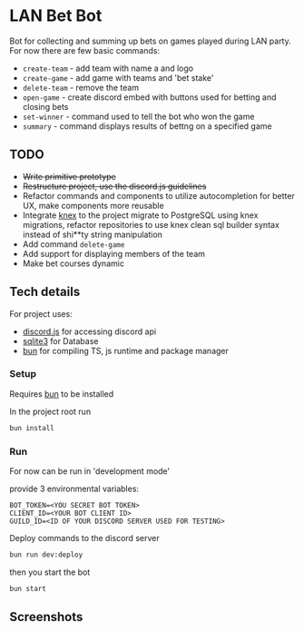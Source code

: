 # LAN Bet Bot
Bot for collecting and summing up bets on games played during LAN party. For now there are few basic commands:

* `create-team` - add team with name a and logo
* `create-game` - add game with teams and 'bet stake'
* `delete-team` - remove the team
* `open-game` - create discord embed with buttons used for betting and closing bets
* `set-winner` - command used to tell the bot who won the game
* `summary` - command displays results of bettng on a specified game

## TODO
* ~~Write primitive prototype~~
* ~~Restructure project, use the discord.js guidelines~~
* Refactor commands and components to utilize autocompletion for better UX, make components more reusable
* Integrate [knex](https://knexjs.org/) to the project migrate to PostgreSQL using knex migrations, refactor repositories to use knex clean sql builder syntax instead of shi**ty string manipulation
* Add command `delete-game`
* Add support for displaying members of the team
* Make bet courses dynamic

## Tech details
For project uses:

* [discord.js](https://discord.js.org/) for accessing discord api
* [sqlite3](https://www.sqlite.org/index.html) for Database
* [bun](https://bun.sh/) for compiling TS, js runtime and package manager

### Setup
Requires [bun](https://bun.sh/) to be installed

In the project root run
```bash
bun install
```

### Run
For now can be run in 'development mode'

provide 3 environmental variables:
```.env
BOT_TOKEN=<YOU SECRET BOT TOKEN>
CLIENT_ID=<YOUR BOT CLIENT ID>
GUILD_ID=<ID OF YOUR DISCORD SERVER USED FOR TESTING>
```

Deploy commands to the discord server
```bash
bun run dev:deploy
```

then you start the bot
```bash
bun start
```

## Screenshots
